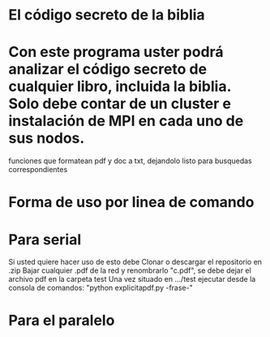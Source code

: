 
El código secreto de la biblia
==

Con este programa uster podrá analizar el código secreto de cualquier libro, incluida la biblia. Solo debe contar de un cluster e instalación de MPI en cada uno de sus nodos.
=======
funciones que formatean pdf y doc a txt, dejandolo listo para busquedas correspondientes


Forma de uso por linea de comando
==


Para serial
==

Si usted quiere hacer uso de esto debe
Clonar o descargar el repositorio en .zip
Bajar cualquier .pdf de la red y renombrarlo "c.pdf", se debe dejar el archivo pdf en la carpeta test
Una vez situado en .../test ejecutar desde la consola de comandos: "python explicitapdf.py -frase-"


Para el paralelo
==
